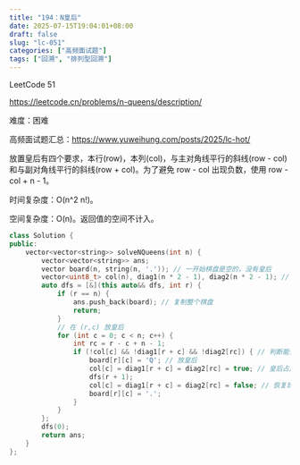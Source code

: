 ```yaml
---
title: "194：N皇后"
date: 2025-07-15T19:04:01+08:00
draft: false
slug: "lc-051"
categories: ["高频面试题"]
tags: ["回溯", "排列型回溯"]
---
```


LeetCode 51

https://leetcode.cn/problems/n-queens/description/

难度：困难

高频面试题汇总：https://www.yuweihung.com/posts/2025/lc-hot/

放置皇后有四个要求，本行(row)，本列(col)，与主对角线平行的斜线(row - col)和与副对角线平行的斜线(row + col)。为了避免 row - col 出现负数，使用 row - col + n - 1。

时间复杂度：O(n^2 n!)。

空间复杂度：O(n)。返回值的空间不计入。

<!--more-->

```cpp
class Solution {
public:
    vector<vector<string>> solveNQueens(int n) {
        vector<vector<string>> ans;
        vector board(n, string(n, '.')); // 一开始棋盘是空的，没有皇后
        vector<uint8_t> col(n), diag1(n * 2 - 1), diag2(n * 2 - 1); // vector<uint8_t> 效率比 vector<bool> 高
        auto dfs = [&](this auto&& dfs, int r) {
            if (r == n) {
                ans.push_back(board); // 复制整个棋盘
                return;
            }
            // 在 (r,c) 放皇后
            for (int c = 0; c < n; c++) {
                int rc = r - c + n - 1;
                if (!col[c] && !diag1[r + c] && !diag2[rc]) { // 判断能否放皇后
                    board[r][c] = 'Q'; // 放皇后
                    col[c] = diag1[r + c] = diag2[rc] = true; // 皇后占用了 c 列和两条斜线
                    dfs(r + 1);
                    col[c] = diag1[r + c] = diag2[rc] = false; // 恢复现场
                    board[r][c] = '.';
                }
            }
        };
        dfs(0);
        return ans;
    }
};
```
